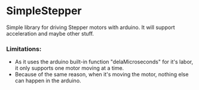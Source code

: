 SimpleStepper
=============

Simple library for driving Stepper motors with arduino. It will support acceleration and maybe other stuff.
<h3>Limitations:</h3>
<p>
  <ul>
    <li>As it uses the arduino built-in function "delaMicroseconds" for it's labor, it only supports one motor moving at a time. </li>
    <li>Because of the same reason, when it's moving the motor, nothing else can happen in the arduino.</li>
  </ul>
</p>
